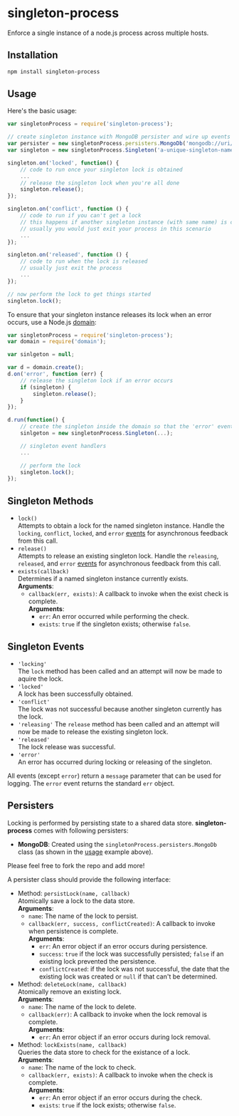# singleton-process

Enforce a single instance of a node.js process across multiple hosts.

## Installation

```bash
npm install singleton-process
```

## Usage

Here's the basic usage:

```js
var singletonProcess = require('singleton-process');

// create singleton instance with MongoDB persister and wire up events
var persister = new singletonProcess.persisters.MongoDb('mongodb://uri/to/your/mongo-db');
var singleton = new singletonProcess.Singleton('a-unique-singleton-name', persister);

singleton.on('locked', function() {
    // code to run once your singleton lock is obtained	
    ...
    // release the singleton lock when you're all done
    singleton.release();
});

singleton.on('conflict', function () {
    // code to run if you can't get a lock
    // this happens if another singleton instance (with same name) is currently running
    // usually you would just exit your process in this scenario
    ...
});

singleton.on('released', function () {
    // code to run when the lock is released
    // usually just exit the process
    ...
});

// now perform the lock to get things started
singleton.lock();
```

To ensure that your singleton instance releases its lock when an error occurs, use a Node.js [domain](http://nodejs.org/api/domain.html):
```js
var singletonProcess = require('singleton-process');
var domain = require('domain');

var sinlgeton = null;

var d = domain.create();
d.on('error', function (err) {
    // release the singleton lock if an error occurs
    if (singleton) {
        singleton.release();
    }
});

d.run(function() {
    // create the singleton inside the domain so that the 'error' event gets handled by the domain as well
    sinlgeton = new singletonProcess.Singleton(...);

    // singleton event handlers
    ...

    // perform the lock
	singleton.lock();
});
```

## Singleton Methods

* `lock()`  
Attempts to obtain a lock for the named singleton instance.  Handle the `locking`, `conflict`, `locked`, and `error` [events](#singleton-events) for asynchronous feedback from this call.
* `release()`  
Attempts to release an existing singleton lock.  Handle the `releasing`, `released`, and `error` [events](#singleton-events) for asynchronous feedback from this call.
* `exists(callback)`  
Determines if a named singleton instance currently exists.  
**Arguments**:
    * `callback(err, exists)`: A callback to invoke when the exist check is complete.  
    **Arguments**:
        * `err`: An error occurred while performing the check.
        * `exists`: `true` if the singleton exists; otherwise `false`.

## Singleton Events

* `'locking'`  
The `lock` method has been called and an attempt will now be made to aquire the lock.
* `'locked'`  
A lock has been successfully obtained.
* `'conflict'`  
The lock was not successful because another singleton currently has the lock.
* `'releasing'`
  The `release` method has been called and an attempt will now be made to release the existing singleton lock.
* `'released'`  
The lock release was successful.
* `'error'`  
An error has occurred during locking or releasing of the singleton.

All events (except `error`) return a `message` parameter that can be used for logging.  The `error` event returns the standard `err` object.

## Persisters

Locking is performed by persisting state to a shared data store.  **singleton-process** comes with following persisters:

* **MongoDB**: Created using the `singletonProcess.persisters.MongoDb` class (as shown in the [usage](#usage) example above).

Please feel free to fork the repo and add more!

A persister class should provide the following interface:

* Method: `persistLock(name, callback)`  
Atomically save a lock to the data store.  
**Arguments**:
    * `name`: The name of the lock to persist.
    * `callback(err, success, conflictCreated)`: A callback to invoke when persistence is complete.  
    **Arguments**:
        * `err`: An error object if an error occurs during persistence.
        * `success`: `true` if the lock was successfully persisted; `false` if an existing lock prevented the persistence.
        * `conflictCreated`: if the lock was not successful, the date that the existing lock was created or `null` if that can't be determined. 
* Method: `deleteLock(name, callback)`  
Atomically remove an existing lock.  
**Arguments**:
    * `name`: The name of the lock to delete.
    * `callback(err)`: A callback to invoke when the lock removal is complete.  
    **Arguments**:
        * `err`: An error object if an error occurs during lock removal.
* Method: `lockExists(name, callback)`  
Queries the data store to check for the existance of a lock.  
**Arguments**:
    * `name`: The name of the lock to check.
    * `callback(err, exists)`: A callback to invoke when the check is complete.  
    **Arguments**:
        * `err`: An error object if an error occurs during the check.
        * `exists`: `true` if the lock exists; otherwise `false`.
